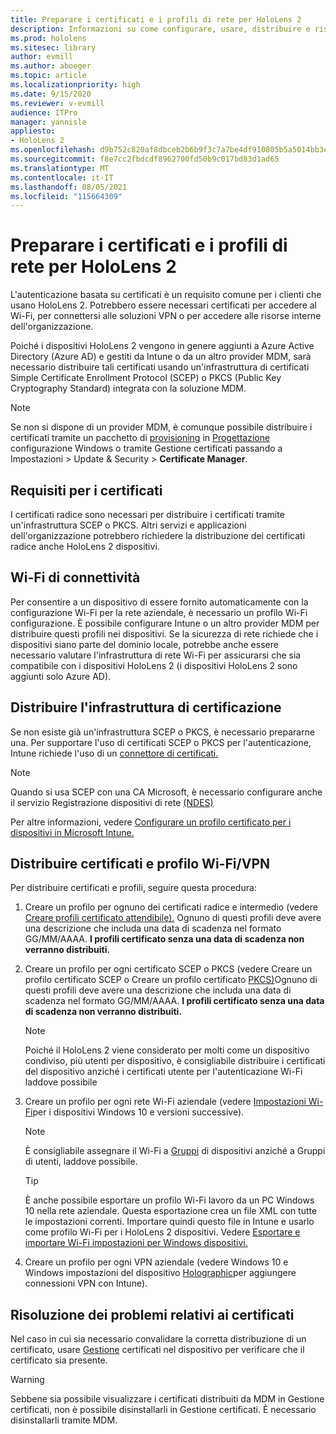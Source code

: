 ```yaml
---
title: Preparare i certificati e i profili di rete per HoloLens 2
description: Informazioni su come configurare, usare, distribuire e risolvere i problemi dei certificati per la rete HoloLens 2 dispositivi di realtà mista.
ms.prod: hololens
ms.sitesec: library
author: evmill
ms.author: aboeger
ms.topic: article
ms.localizationpriority: high
ms.date: 9/15/2020
ms.reviewer: v-evmill
audience: ITPro
manager: yannisle
appliesto:
- HoloLens 2
ms.openlocfilehash: d9b752c820af8dbceb2b6b9f3c7a7be4df910805b5a5014bb3e3650551392ce8
ms.sourcegitcommit: f8e7cc2fbdcdf8962700fd50b9c017bd83d1ad65
ms.translationtype: MT
ms.contentlocale: it-IT
ms.lasthandoff: 08/05/2021
ms.locfileid: "115664309"
---
```

# <a name="prepare-certificates-and-network-profiles-for-hololens-2"></a>Preparare i certificati e i profili di rete per HoloLens 2

L'autenticazione basata su certificati è un requisito comune per i clienti che usano HoloLens 2. Potrebbero essere necessari certificati per accedere al Wi-Fi, per connettersi alle soluzioni VPN o per accedere alle risorse interne dell'organizzazione.

Poiché i dispositivi HoloLens 2 vengono in genere aggiunti a Azure Active Directory (Azure AD) e gestiti da Intune o da un altro provider MDM, sarà necessario distribuire tali certificati usando un'infrastruttura di certificati Simple Certificate Enrollment Protocol (SCEP) o PKCS (Public Key Cryptography Standard) integrata con la soluzione MDM. 

>[!NOTE]
> Se non si dispone di un provider MDM, è comunque possibile distribuire i [](certificate-manager.md) certificati tramite un pacchetto di [provisioning](hololens-provisioning.md#steps-for-creating-provisioning-packages) in [Progettazione](https://www.microsoft.com/p/windows-configuration-designer/9nblggh4tx22?rtc=1&activetab=pivot:regionofsystemrequirementstab) configurazione Windows o tramite Gestione certificati passando a Impostazioni > Update & Security > **Certificate Manager**.

## <a name="certificate-requirements"></a>Requisiti per i certificati
I certificati radice sono necessari per distribuire i certificati tramite un'infrastruttura SCEP o PKCS. Altri servizi e applicazioni dell'organizzazione potrebbero richiedere la distribuzione dei certificati radice anche HoloLens 2 dispositivi. 

## <a name="wi-fi-connectivity-requirements"></a>Wi-Fi di connettività
Per consentire a un dispositivo di essere fornito automaticamente con la configurazione Wi-Fi per la rete aziendale, è necessario un profilo Wi-Fi configurazione. È possibile configurare Intune o un altro provider MDM per distribuire questi profili nei dispositivi. Se la sicurezza di rete richiede che i dispositivi siano parte del dominio locale, potrebbe anche essere necessario valutare l'infrastruttura di rete Wi-Fi per assicurarsi che sia compatibile con i dispositivi HoloLens 2 (i dispositivi HoloLens 2 sono aggiunti solo Azure AD).

## <a name="deploy-certificate-infrastructure"></a>Distribuire l'infrastruttura di certificazione
Se non esiste già un'infrastruttura SCEP o PKCS, è necessario prepararne una. Per supportare l'uso di certificati SCEP o PKCS per l'autenticazione, Intune richiede l'uso di un [connettore di certificati.](/mem/intune/protect/certificate-connectors)

> [!NOTE]
> Quando si usa SCEP con una CA Microsoft, è necessario configurare anche il servizio Registrazione dispositivi di rete [(NDES)](/mem/intune/protect/certificates-scep-configure#set-up-ndes)

Per altre informazioni, vedere [Configurare un profilo certificato per i dispositivi in Microsoft Intune.](/intune/certificates-configure)

## <a name="deploy-certificates-and-wi-fivpn-profile"></a>Distribuire certificati e profilo Wi-Fi/VPN
Per distribuire certificati e profili, seguire questa procedura:
1.  Creare un profilo per ognuno dei certificati radice e intermedio (vedere [Creare profili certificato attendibile).](/intune/protect/certificates-configure#create-trusted-certificate-profiles) Ognuno di questi profili deve avere una descrizione che includa una data di scadenza nel formato GG/MM/AAAA. **I profili certificato senza una data di scadenza non verranno distribuiti.**
1.  Creare un profilo per ogni certificato SCEP o PKCS (vedere Creare un profilo certificato SCEP o Creare un profilo certificato [PKCS)](/intune/protect/certficates-pfx-configure#create-a-pkcs-certificate-profile)Ognuno di questi profili deve avere una descrizione che includa una data di scadenza nel formato GG/MM/AAAA. **I profili certificato senza una data di scadenza non verranno distribuiti.**

    > [!NOTE]
    > Poiché il HoloLens 2 viene considerato per molti come un dispositivo condiviso, più utenti per dispositivo, è consigliabile distribuire i certificati del dispositivo anziché i certificati utente per l'autenticazione Wi-Fi laddove possibile

3.  Creare un profilo per ogni rete Wi-Fi aziendale (vedere [Impostazioni Wi-Fi](/intune/wi-fi-settings-windows)per i dispositivi Windows 10 e versioni successive). 
    > [!NOTE]
    > È consigliabile assegnare il Wi-Fi a [Gruppi](/mem/intune/configuration/device-profile-assign) di dispositivi anziché a Gruppi di utenti, laddove possibile. 

    > [!TIP]
    > È anche possibile esportare un profilo Wi-Fi lavoro da un PC Windows 10 nella rete aziendale. Questa esportazione crea un file XML con tutte le impostazioni correnti. Importare quindi questo file in Intune e usarlo come profilo Wi-Fi per i HoloLens 2 dispositivi. Vedere [Esportare e importare Wi-Fi impostazioni per Windows dispositivi.](/mem/intune/configuration/wi-fi-settings-import-windows-8-1)

4.  Creare un profilo per ogni VPN aziendale (vedere Windows 10 e Windows impostazioni del dispositivo [Holographic](/intune/vpn-settings-windows-10)per aggiungere connessioni VPN con Intune).

## <a name="troubleshooting-certificates"></a>Risoluzione dei problemi relativi ai certificati

Nel caso in cui sia necessario convalidare la corretta distribuzione di un certificato, usare [Gestione](certificate-manager.md) certificati nel dispositivo per verificare che il certificato sia presente.  

>[!WARNING]
> Sebbene sia possibile visualizzare i certificati distribuiti da MDM in Gestione certificati, non è possibile disinstallarli in Gestione certificati. È necessario disinstallarli tramite MDM.


